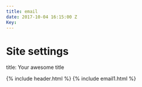 ```yaml
---
title: email
date: 2017-10-04 16:15:00 Z
Key: 
---
```


# Site settings
title: Your awesome title

{% include header.html %} 
{% include email1.html %} 
